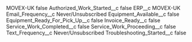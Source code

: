 <?xml version="1.0" encoding="UTF-8"?>
<CustomMetadata xmlns="http://soap.sforce.com/2006/04/metadata" xmlns:xsi="http://www.w3.org/2001/XMLSchema-instance" xmlns:xsd="http://www.w3.org/2001/XMLSchema">
    <label>MOVEX-UK</label>
    <protected>false</protected>
    <values>
        <field>Authorized_Work_Started__c</field>
        <value xsi:type="xsd:boolean">false</value>
    </values>
    <values>
        <field>ERP__c</field>
        <value xsi:type="xsd:string">MOVEX-UK</value>
    </values>
    <values>
        <field>Email_Frequency__c</field>
        <value xsi:type="xsd:string">Never/Unsubscribed</value>
    </values>
    <values>
        <field>Equipment_Available__c</field>
        <value xsi:type="xsd:boolean">false</value>
    </values>
    <values>
        <field>Equipment_Ready_For_Pick_Up__c</field>
        <value xsi:type="xsd:boolean">false</value>
    </values>
    <values>
        <field>Invoice_Ready__c</field>
        <value xsi:type="xsd:boolean">false</value>
    </values>
    <values>
        <field>Service_Work_Completed__c</field>
        <value xsi:type="xsd:boolean">false</value>
    </values>
    <values>
        <field>Service_Work_Proceeding__c</field>
        <value xsi:type="xsd:boolean">false</value>
    </values>
    <values>
        <field>Text_Frequency__c</field>
        <value xsi:type="xsd:string">Never/Unsubscribed</value>
    </values>
    <values>
        <field>Troubleshooting_Started__c</field>
        <value xsi:type="xsd:boolean">false</value>
    </values>
</CustomMetadata>
